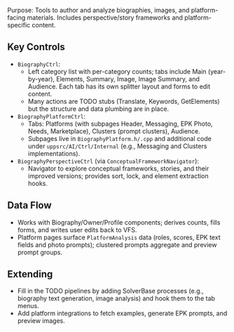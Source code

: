 Purpose: Tools to author and analyze biographies, images, and platform-facing materials. Includes perspective/story frameworks and platform-specific content.

Key Controls
------------
- `BiographyCtrl`:
  - Left category list with per-category counts; tabs include Main (year-by-year), Elements, Summary, Image, Image Summary, and Audience. Each tab has its own splitter layout and forms to edit content.
  - Many actions are TODO stubs (Translate, Keywords, GetElements) but the structure and data plumbing are in place.
- `BiographyPlatformCtrl`:
  - Tabs: Platforms (with subpages Header, Messaging, EPK Photo, Needs, Marketplace), Clusters (prompt clusters), Audience.
  - Subpages live in `BiographyPlatform.h/.cpp` and additional code under `uppsrc/AI/Ctrl/Internal` (e.g., Messaging and Clusters implementations).
- `BiographyPerspectiveCtrl` (via `ConceptualFrameworkNavigator`):
  - Navigator to explore conceptual frameworks, stories, and their improved versions; provides sort, lock, and element extraction hooks.

Data Flow
---------
- Works with Biography/Owner/Profile components; derives counts, fills forms, and writes user edits back to VFS.
- Platform pages surface `PlatformAnalysis` data (roles, scores, EPK text fields and photo prompts); clustered prompts aggregate and preview prompt groups.

Extending
---------
- Fill in the TODO pipelines by adding SolverBase processes (e.g., biography text generation, image analysis) and hook them to the tab menus.
- Add platform integrations to fetch examples, generate EPK prompts, and preview images.


